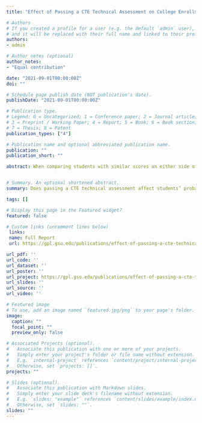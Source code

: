 ```yaml
---
title: "Effect of Passing a CTE Technical Assessment on College Enrollment"

# Authors
# If you created a profile for a user (e.g. the default `admin` user), write the username (folder name) here 
# and it will be replaced with their full name and linked to their profile.
authors:
- admin

# Author notes (optional)
author_notes:
- "Equal contribution"

date: "2021-09-01T00:00:00Z"
doi: ""

# Schedule page publish date (NOT publication's date).
publishDate: "2021-09-01T00:00:00Z"

# Publication type.
# Legend: 0 = Uncategorized; 1 = Conference paper; 2 = Journal article;
# 3 = Preprint / Working Paper; 4 = Report; 5 = Book; 6 = Book section;
# 7 = Thesis; 8 = Patent
publication_types: ["4"]

# Publication name and optional abbreviated publication name.
publication: ""
publication_short: ""

abstract: When comparing students with similar scores on either side of the passing threshold, pooling together all assessments, and controlling for student demographics, we find that passing a CTE technical assessment has no impact on the likelihood of attending college. While estimates are not precise enough to rule out potential positive or negative effects, our results suggest that (if anything) effects are more likely to be negative or zero than positive. We similarly find no impact on college-going when we restrict the analysis sample to a subset of the most popular tests (with some exceptions). For those on the margin of passing a CTE technical assessment, the signal afforded to students from passing the assessment does not appear to affect students’ propensity to attend college. That passing among this slice of students has no impact on college attendance suggests that, while the tests may be indicative of learning (a hypothesis we are not in a position to confirm), they do not seem to alter students’ future academic plans.


# Summary. An optional shortened abstract.
summary: Does passing a CTE technical assessment affect students’ probability of attending college?

tags: []

# Display this page in the Featured widget?
featured: false

# Custom links (uncomment lines below)
 links:
 name: Full Report
 url: https://gpl.gsu.edu/publications/effect-of-passing-a-cte-technical-assessment-on-college-enrollment/

url_pdf: ''
url_code: ''
url_dataset: ''
url_poster: ''
url_project: https://gpl.gsu.edu/publications/effect-of-passing-a-cte-technical-assessment-on-college-enrollment
url_slides: ''
url_source: ''
url_video: ''

# Featured image
# To use, add an image named `featured.jpg/png` to your page's folder. 
image:
  caption: ""
  focal_point: ""
  preview_only: false

# Associated Projects (optional).
#   Associate this publication with one or more of your projects.
#   Simply enter your project's folder or file name without extension.
#   E.g. `internal-project` references `content/project/internal-project/index.md`.
#   Otherwise, set `projects: []`.
projects: ""

# Slides (optional).
#   Associate this publication with Markdown slides.
#   Simply enter your slide deck's filename without extension.
#   E.g. `slides: "example"` references `content/slides/example/index.md`.
#   Otherwise, set `slides: ""`.
slides: ""
---
```




